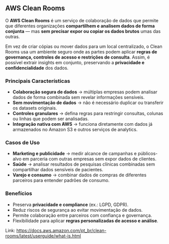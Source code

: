 ##  AWS Clean Rooms

O **AWS Clean Rooms** é um serviço de colaboração de dados que permite que diferentes organizações **compartilhem e analisem dados de forma conjunta** — mas **sem precisar expor ou copiar os dados brutos** umas das outras.  

Em vez de criar cópias ou mover dados para um local centralizado, o Clean Rooms usa um ambiente seguro onde as partes podem aplicar **regras de governança, controles de acesso e restrições de consulta**. Assim, é possível extrair insights em conjunto, preservando a **privacidade e confidencialidade** dos dados.  



###  Principais Características
-  **Colaboração segura de dados** → múltiplas empresas podem analisar dados de forma combinada sem revelar informações sensíveis.  
-  **Sem movimentação de dados** → não é necessário duplicar ou transferir os datasets originais.  
-  **Controles granulares** → defina regras para restringir consultas, colunas ou linhas que podem ser analisadas.  
-  **Integração nativa com AWS** → funciona diretamente com dados já armazenados no Amazon S3 e outros serviços de analytics.  



###  Casos de Uso
-  **Marketing e publicidade** → medir alcance de campanhas e públicos-alvo em parceria com outras empresas sem expor dados de clientes.  
-  **Saúde** → analisar resultados de pesquisas clínicas combinadas sem compartilhar dados sensíveis de pacientes.  
-  **Varejo e consumo** → combinar dados de compras de diferentes parceiros para entender padrões de consumo.  



###  Benefícios
-  Preserva **privacidade e compliance** (ex.: LGPD, GDPR).  
-  Reduz riscos de segurança ao evitar movimentação de dados.  
-  Permite colaboração entre parceiros com confiança e governança.  
-  Flexibilidade para aplicar **regras personalizadas de acesso e análise**.  

Link: https://docs.aws.amazon.com/pt_br/clean-rooms/latest/userguide/what-is.html
